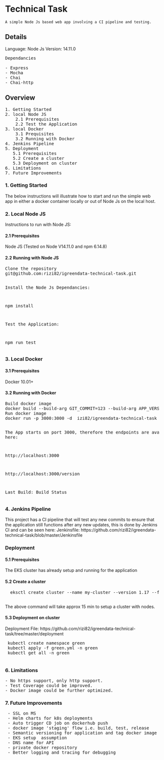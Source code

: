 <h1>Technical Task </h1>
<code>A simple Node Js based web app involving a CI pipeline and testing.</code>

<h2>Details</h2>

Language: Node Js
Version: 14.11.0

<pre>
Dependancies

- Express
- Mocha
- Chai
- Chai-http
</pre>

<h2>Overview</h2>
<pre>
1. Getting Started
2. local Node JS
	2.1 Prerequisites
	2.2 Test the Application
3. local Docker
	3.1 Prequisites
	3.2 Running with Docker
4. Jenkins Pipeline
5. Deployment
   5.1 Prerequisites
   5.2 Create a cluster  
   5.3 Deployment on cluster  
6. Limitations
7. Future Improvements
</pre>
<h3>1. Getting Started</h3>
The below instructions will illustrate how to start and run the simple web app in either a docker container locally or out of Node Js on the local host.

<h3>2. Local Node JS</h3>
Instructions to run with Node JS:

<h4>2.1 Prerequisites</h4>
Node JS (Tested on Node V14.11.0 and npm 6.14.8)
  <h4>2.2 Running with Node JS</h4>
<pre>
Clone the repository
git@github.com:rizi82/igreendata-technical-task.git

Install the Node Js Dependancies:

npm install

Test the Application:

npm run test
</pre>
<h3>3. Local Docker</h3>
<h4>3.1 Prerequisites</h4>
<p>Docker 10.01+</p>

<h4>3.2 Running with Docker</h4>
<pre>
Build docker image
docker build --build-arg GIT_COMMIT=123 --build-arg APP_VERSION=1.0  -t rizi82/igreendata-technical-task .
Run docker image
docker run -p 3000:3000 -d  izi82/igreendata-technical-task

The App starts on port 3000, therefore the endpoints are available here:

http://localhost:3000

http://localhost:3000/version

Last Build: Build Status
</pre>
<h3>4. Jenkins Pipeline </h3>
<p>
This project has a CI pipeline that will test any new commits to ensure that the application still functions after any new updates,
 this is done by Jenkins CI and can be seen here:
 Jenkinsfile: https://github.com/rizi82/igreendata-technical-task/blob/master/Jenkinsfile
 </p>
 <h3>Deployment</h3>
 <h4>5.1 Prerequisites</h4>
 The EKS cluster has already setup and running for the application
 <h4>5.2 Create a cluster </h4>
 <pre>
  eksctl create cluster --name my-cluster --version 1.17 --fargate
  </pre>
  The above command will take approx 15 min to setup a cluster with nodes.
 <h4>5.3 Deployment on cluster </h4>  
 Deployment File: https://github.com/rizi82/igreendata-technical-task/tree/master/deployment 
 <pre>
 kubectl create namespace green
 kubectl apply -f green.yml -n green
 kubectl get all -n green
 </pre>
<h3>6. Limitations</h3>
<pre>
- No https support, only http support.
- Test Coverage could be improved.
- Docker image could be further optimized.
</pre>
<h3>7. Future Improvements</h3>
 <pre>
 - SSL on MS
 - Helm charts for k8s deployments
 - Auto trigger CD job on dockerhub push
 - docker image 'staging' flow i.e. build, test, release
 - Semantic versioning for application and tag docker image with the same
 - EKS setup  assumption
 - DNS name for API
 - private docker repository
 - Better logging and tracing for debugging
 </pre>
